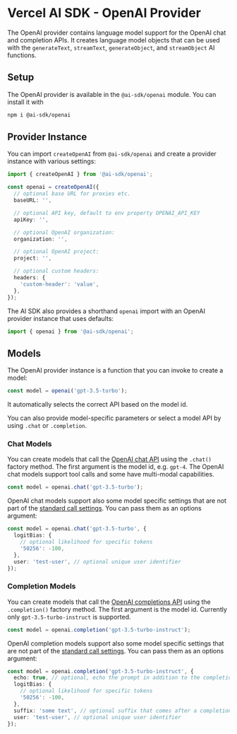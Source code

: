 # Vercel AI SDK - OpenAI Provider

The OpenAI provider contains language model support for the OpenAI chat and completion APIs.
It creates language model objects that can be used with the `generateText`, `streamText`, `generateObject`, and `streamObject` AI functions.

## Setup

The OpenAI provider is available in the `@ai-sdk/openai` module. You can install it with

```bash
npm i @ai-sdk/openai
```

## Provider Instance

You can import `createOpenAI` from `@ai-sdk/openai` and create a provider instance with various settings:

```ts
import { createOpenAI } from '@ai-sdk/openai';

const openai = createOpenAI({
  // optional base URL for proxies etc.
  baseURL: '',

  // optional API key, default to env property OPENAI_API_KEY
  apiKey: '',

  // optional OpenAI organization:
  organization: '',

  // optional OpenAI project:
  project: '',

  // optional custom headers:
  headers: {
    'custom-header': 'value',
  },
});
```

The AI SDK also provides a shorthand `openai` import with an OpenAI provider instance that uses defaults:

```ts
import { openai } from '@ai-sdk/openai';
```

## Models

The OpenAI provider instance is a function that you can invoke to create a model:

```ts
const model = openai('gpt-3.5-turbo');
```

It automatically selects the correct API based on the model id.

You can also provide model-specific parameters or select a model API by using `.chat` or `.completion`.

### Chat Models

You can create models that call the [OpenAI chat API](https://platform.openai.com/docs/api-reference/chat) using the `.chat()` factory method.
The first argument is the model id, e.g. `gpt-4`.
The OpenAI chat models support tool calls and some have multi-modal capabilities.

```ts
const model = openai.chat('gpt-3.5-turbo');
```

OpenAI chat models support also some model specific settings that are not part of the [standard call settings](/docs/ai-core/settings).
You can pass them as an options argument:

```ts
const model = openai.chat('gpt-3.5-turbo', {
  logitBias: {
    // optional likelihood for specific tokens
    '50256': -100,
  },
  user: 'test-user', // optional unique user identifier
});
```

### Completion Models

You can create models that call the [OpenAI completions API](https://platform.openai.com/docs/api-reference/completions) using the `.completion()` factory method.
The first argument is the model id.
Currently only `gpt-3.5-turbo-instruct` is supported.

```ts
const model = openai.completion('gpt-3.5-turbo-instruct');
```

OpenAI completion models support also some model specific settings that are not part of the [standard call settings](/docs/ai-core/settings).
You can pass them as an options argument:

```ts
const model = openai.completion('gpt-3.5-turbo-instruct', {
  echo: true, // optional, echo the prompt in addition to the completion
  logitBias: {
    // optional likelihood for specific tokens
    '50256': -100,
  },
  suffix: 'some text', // optional suffix that comes after a completion of inserted text
  user: 'test-user', // optional unique user identifier
});
```
